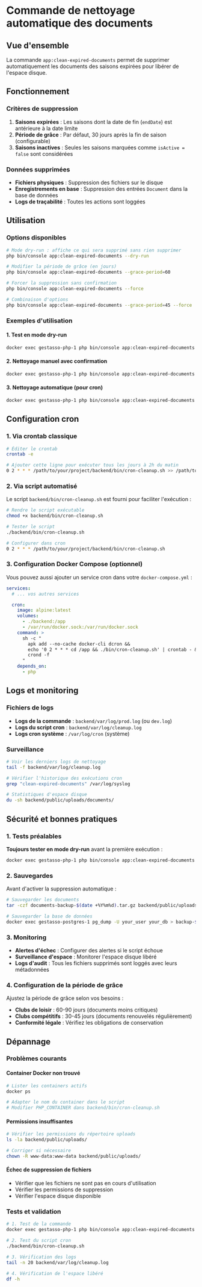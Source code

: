 # Commande de nettoyage automatique des documents

## Vue d'ensemble

La commande `app:clean-expired-documents` permet de supprimer automatiquement les documents des saisons expirées pour libérer de l'espace disque.

## Fonctionnement

### Critères de suppression

1. **Saisons expirées** : Les saisons dont la date de fin (`endDate`) est antérieure à la date limite
2. **Période de grâce** : Par défaut, 30 jours après la fin de saison (configurable)
3. **Saisons inactives** : Seules les saisons marquées comme `isActive = false` sont considérées

### Données supprimées

- **Fichiers physiques** : Suppression des fichiers sur le disque
- **Enregistrements en base** : Suppression des entrées `Document` dans la base de données
- **Logs de traçabilité** : Toutes les actions sont loggées

## Utilisation

### Options disponibles

```bash
# Mode dry-run : affiche ce qui sera supprimé sans rien supprimer
php bin/console app:clean-expired-documents --dry-run

# Modifier la période de grâce (en jours)
php bin/console app:clean-expired-documents --grace-period=60

# Forcer la suppression sans confirmation
php bin/console app:clean-expired-documents --force

# Combinaison d'options
php bin/console app:clean-expired-documents --grace-period=45 --force
```

### Exemples d'utilisation

#### 1. Test en mode dry-run
```bash
docker exec gestasso-php-1 php bin/console app:clean-expired-documents --dry-run
```

#### 2. Nettoyage manuel avec confirmation
```bash
docker exec gestasso-php-1 php bin/console app:clean-expired-documents
```

#### 3. Nettoyage automatique (pour cron)
```bash
docker exec gestasso-php-1 php bin/console app:clean-expired-documents --force --no-interaction
```

## Configuration cron

### 1. Via crontab classique

```bash
# Éditer le crontab
crontab -e

# Ajouter cette ligne pour exécuter tous les jours à 2h du matin
0 2 * * * /path/to/your/project/backend/bin/cron-cleanup.sh >> /path/to/your/project/backend/var/log/cron.log 2>&1
```

### 2. Via script automatisé

Le script `backend/bin/cron-cleanup.sh` est fourni pour faciliter l'exécution :

```bash
# Rendre le script exécutable
chmod +x backend/bin/cron-cleanup.sh

# Tester le script
./backend/bin/cron-cleanup.sh

# Configurer dans cron
0 2 * * * /path/to/your/project/backend/bin/cron-cleanup.sh
```

### 3. Configuration Docker Compose (optionnel)

Vous pouvez aussi ajouter un service cron dans votre `docker-compose.yml` :

```yaml
services:
  # ... vos autres services

  cron:
    image: alpine:latest
    volumes:
      - ./backend:/app
      - /var/run/docker.sock:/var/run/docker.sock
    command: >
      sh -c "
        apk add --no-cache docker-cli dcron &&
        echo '0 2 * * * cd /app && ./bin/cron-cleanup.sh' | crontab - &&
        crond -f
      "
    depends_on:
      - php
```

## Logs et monitoring

### Fichiers de logs

- **Logs de la commande** : `backend/var/log/prod.log` (ou `dev.log`)
- **Logs du script cron** : `backend/var/log/cleanup.log`
- **Logs cron système** : `/var/log/cron` (système)

### Surveillance

```bash
# Voir les derniers logs de nettoyage
tail -f backend/var/log/cleanup.log

# Vérifier l'historique des exécutions cron
grep "clean-expired-documents" /var/log/syslog

# Statistiques d'espace disque
du -sh backend/public/uploads/documents/
```

## Sécurité et bonnes pratiques

### 1. Tests préalables

**Toujours tester en mode dry-run** avant la première exécution :

```bash
docker exec gestasso-php-1 php bin/console app:clean-expired-documents --dry-run
```

### 2. Sauvegardes

Avant d'activer la suppression automatique :

```bash
# Sauvegarder les documents
tar -czf documents-backup-$(date +%Y%m%d).tar.gz backend/public/uploads/documents/

# Sauvegarder la base de données
docker exec gestasso-postgres-1 pg_dump -U your_user your_db > backup-$(date +%Y%m%d).sql
```

### 3. Monitoring

- **Alertes d'échec** : Configurer des alertes si le script échoue
- **Surveillance d'espace** : Monitorer l'espace disque libéré
- **Logs d'audit** : Tous les fichiers supprimés sont loggés avec leurs métadonnées

### 4. Configuration de la période de grâce

Ajustez la période de grâce selon vos besoins :

- **Clubs de loisir** : 60-90 jours (documents moins critiques)
- **Clubs compétitifs** : 30-45 jours (documents renouvelés régulièrement)
- **Conformité légale** : Vérifiez les obligations de conservation

## Dépannage

### Problèmes courants

#### Container Docker non trouvé
```bash
# Lister les containers actifs
docker ps

# Adapter le nom du container dans le script
# Modifier PHP_CONTAINER dans backend/bin/cron-cleanup.sh
```

#### Permissions insuffisantes
```bash
# Vérifier les permissions du répertoire uploads
ls -la backend/public/uploads/

# Corriger si nécessaire
chown -R www-data:www-data backend/public/uploads/
```

#### Échec de suppression de fichiers
- Vérifier que les fichiers ne sont pas en cours d'utilisation
- Vérifier les permissions de suppression
- Vérifier l'espace disque disponible

### Tests et validation

```bash
# 1. Test de la commande
docker exec gestasso-php-1 php bin/console app:clean-expired-documents --dry-run

# 2. Test du script cron
./backend/bin/cron-cleanup.sh

# 3. Vérification des logs
tail -n 20 backend/var/log/cleanup.log

# 4. Vérification de l'espace libéré
df -h
``` 